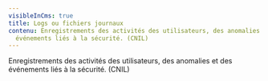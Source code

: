 ```yaml
---
visibleInCms: true
title: Logs ou fichiers journaux
contenu: Enregistrements des activités des utilisateurs, des anomalies et des
  événements liés à la sécurité. (CNIL)
---
```

<!--StartFragment-->

Enregistrements des activités des utilisateurs, des anomalies et des événements liés à la sécurité. (CNIL)

<!--EndFragment-->